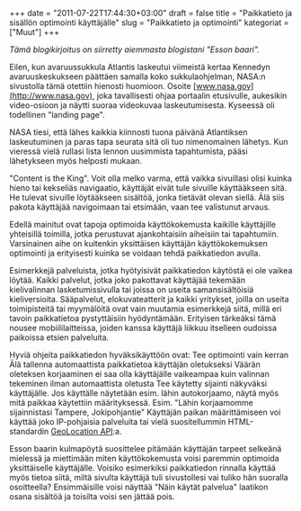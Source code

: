 +++
date = "2011-07-22T17:44:30+03:00"
draft = false
title = "Paikkatieto ja sisällön optimointi käyttäjälle"
slug = "Paikkatieto ja optimointi"
kategoriat = ["Muut"]
+++

*Tämä blogikirjoitus on siirretty aiemmasta blogistani "Esson baari".*

Eilen, kun avaruussukkula Atlantis laskeutui viimeistä kertaa Kennedyn avaruuskeskukseen päättäen samalla koko sukkulaohjelman, NASA:n sivustolla tämä otettiin hienosti huomioon. Osoite [www.nasa.gov](http://www.nasa.gov), joka tavallisesti ohjaa portaalin etusivulle, aukesikin video-osioon ja näytti suoraa videokuvaa laskeutumisesta. Kyseessä oli todellinen "landing page".

NASA tiesi, että lähes kaikkia kiinnosti tuona päivänä Atlantiksen laskeutuminen ja paras tapa seurata sitä oli tuo nimenomainen lähetys. Kun vieressä vielä rullasi lista lennon uusimmista tapahtumista, pääsi lähetykseen myös helposti mukaan.

"Content is the King". Voit olla melko varma, että vaikka sivuillasi olisi kuinka hieno tai kekseliäs navigaatio, käyttäjät eivät tule sivuille käyttääkseen sitä. He tulevat sivuille löytääkseen sisältöä, jonka tietävät olevan siellä. Älä siis pakota käyttäjää navigoimaan tai etsimään, vaan tee valistunut arvaus.

Edellä mainitut ovat tapoja optimoida käyttökokemusta kaikille käyttäjille yhteisillä toimilla, jotka perustuvat ajankohtaisiin aiheisiin tai tapahtumiin. Varsinainen aihe on kuitenkin yksittäisen käyttäjän käyttökokemuksen optimointi ja erityisesti kuinka se voidaan tehdä paikkatiedon avulla.

Esimerkkejä palveluista, jotka hyötyisivät paikkatiedon käytöstä ei ole vaikea löytää. Kaikki palvelut, jotka joko pakottavat käyttäjää tekemään kielivalinnan lasketumissivulla tai joissa on useita samansisältöisiä kieliversioita. Sääpalvelut, elokuvateatterit ja kaikki yritykset, joilla on useita toimipisteitä tai myymälöitä ovat vain muutamia esimerkkejä siitä, millä eri tavoin paikkatietoa pystyttäisiin hyödyntämään. Erityisen tärkeäksi tämä nousee mobiililaitteissa, joiden kanssa käyttäjä liikkuu itselleen oudoissa paikoissa etsien palveluita.

Hyviä ohjeita paikkatiedon hyväksikäyttöön ovat:
Tee optimointi vain kerran
Älä tallenna automaattista paikkatietoa käyttäjän oletukseksi
Väärän oleteksen korjaaminen ei saa olla käyttäjälle vaikeampaa kuin valinnan tekeminen ilman automaattista oletusta
Tee käytetty sijainti näkyväksi käyttäjälle. Jos käyttälle näytetään esim. lähin autokorjaamo, näytä myös mitä paikkaa käytettiin määrityksessä. Esim. "Lähin korjaamomme sijainnistasi Tampere, Jokipohjantie"
Käyttäjän paikan määrittämiseen voi käyttää joko IP-pohjaisia palveluita tai vielä suositellummin HTML-standardin [GeoLocation API](http://dev.w3.org/geo/api/spec-source.html):a.

Esson baarin kulmapöytä suosittelee pitämään käyttäjän tarpeet selkeänä mielessä ja miettimään miten käyttökokemusta voisi paremmin optimoida yksittäiselle käyttäjälle. Voisiko esimerkiksi paikkatiedon rinnalla käyttää myös tietoa siitä, miltä sivulta käyttäjä tuli sivustollesi vai tuliko hän suoralla osoitteella? Ensimmäisille voisi näyttää "Näin käytät palvelua" laatikon osana sisältöä ja toisilta voisi sen jättää pois.
